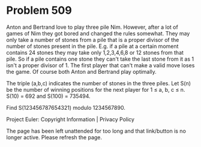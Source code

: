 #   Problem 509

   Anton and Bertrand love to play three pile Nim.
   However, after a lot of games of Nim they got bored and changed the rules
   somewhat.
   They may only take a number of stones from a pile that is a proper divisor
   of the number of stones present in the pile.
   E.g. if a pile at a certain moment contains 24 stones they may take only
   1,2,3,4,6,8 or 12 stones from that pile.
   So if a pile contains one stone they can't take the last stone from it as
   1 isn't a proper divisor of 1.
   The first player that can't make a valid move loses the game.
   Of course both Anton and Bertrand play optimally.

   The triple (a,b,c) indicates the number of stones in the three piles.
   Let S(n) be the number of winning positions for the next player for 1 ≤ a,
   b, c ≤ n.
   S(10) = 692 and S(100) = 735494.

   Find S(123456787654321) modulo 1234567890.

   Project Euler: Copyright Information | Privacy Policy

   The page has been left unattended for too long and that link/button is no
   longer active. Please refresh the page.

